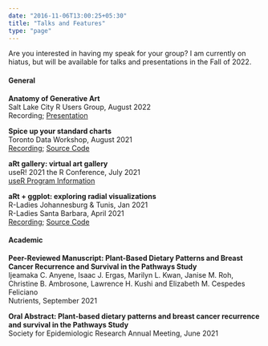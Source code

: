 ```yaml
---
date: "2016-11-06T13:00:25+05:30"
title: "Talks and Features"
type: "page"
---
```


Are you interested in having my speak for your group? I am currently on hiatus, but will be available for talks and presentations in the Fall of 2022. 

#### General
**Anatomy of Generative Art**  
Salt Lake City R Users Group, August 2022  
Recording; [Presentation](https://github.com/Ijeamakaanyene/anatomy_of_generative_art/blob/main/Anatomy%20of%20Generative%20Art.pdf)

**Spice up your standard charts**  
Toronto Data Workshop, August 2021  
[Recording](https://www.youtube.com/watch?v=LlVf8foXUmM); [Source Code](https://github.com/Ijeamakaanyene/spice_up_your_charts)

**aRt gallery: virtual art gallery**  
useR! 2021 the R Conference, July 2021  
[useR Program Information](https://user2021.r-project.org/program/social/)

**aRt + ggplot: exploring radial visualizations**  
R-Ladies Johannesburg & Tunis, Jan 2021  
R-Ladies Santa Barbara, April 2021  
[Recording](https://www.youtube.com/watch?v=h0i6KAahLY8); [Source Code](https://github.com/Ijeamakaanyene/aRt_ggplot)


#### Academic
**Peer-Reviewed Manuscript: Plant-Based Dietary Patterns and Breast Cancer Recurrence and Survival in the Pathways Study**  
Ijeamaka C. Anyene, Isaac J. Ergas, Marilyn L. Kwan, Janise M. Roh, Christine B. Ambrosone, Lawrence H. Kushi and Elizabeth M. Cespedes Feliciano  
Nutrients, September 2021

**Oral Abstract: Plant-based dietary patterns and breast cancer recurrence and survival in the Pathways Study**  
Society for Epidemiologic Research Annual Meeting, June 2021
